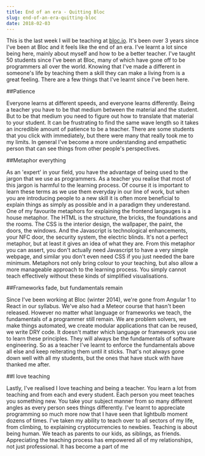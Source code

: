 ```yaml
---
title: End of an era - Quitting Bloc
slug: end-of-an-era-quitting-bloc
date: 2018-02-03
---
```


This is the last week I will be teaching at [bloc.io](Bloc). It's been over 3 years since I've been at Bloc and it feels like the end of an era. I've learnt a lot since being here, mainly about myself and how to be a better teacher. I've taught 50 students since I've been at Bloc, many of which have gone off to be programmers all over the world. Knowing that I've made a different in someone's life by teaching them a skill they can make a living from is a great feeling. There are a few things that I've learnt since I've been here.

##Patience

Everyone learns at different speeds, and everyone learns differently. Being a teacher you have to be that medium between the material and the student. But to be that medium you need to figure out how to translate that material to your student. It can be frustrating to find the same wave length so it takes an incredible amount of patience to be a teacher. There are some students that you click with immediately, but there were many that really took me to my limits. In general I've become a more understanding and empathetic person that can see things from other people's perspectives.

##Metaphor everything

As an 'expert' in your field, you have the advantage of being used to the jargon that we use as programmers. As a teacher you realise that most of this jargon is harmful to the learning process. Of course it is important to learn these terms as we use them everyday in our line of work, but when you are introducing people to a new skill it is often more beneficial to explain things as simply as possible and in a paradigm they underestand. One of my favourite metaphors for explaining the frontend langauges is a house metaphor. The HTML is the structure, the bricks, the foundations and the rooms. The CSS is the interior design, the wallpaper, the paint, the doors, the windows. And the Javascript is technological enhancements, your NFC door, the security system, the electric blinds. It's not a perfect metaphor, but at least it gives an idea of what they are. From this metaphor you can assert, you don't actually need Javascript to have a very simple webpage, and similar you don't even need CSS if you just needed the bare minimum. Metaphors not only bring colour to your teaching, but also allow a more manageable approach to the learning process. You simply cannot teach effectively without these kinds of simplified visualisations.

##Frameworks fade, but fundamentals remain

Since I've been working at Bloc (winter 2014), we're gone from Angular 1 to React in our syllabus. We've also had a Meteor course that hasn't been released. However no matter what language or frameworks we teach, the fundamentals of a programmer still remain. We are problem solvers, we make things automated, we create modular applications that can be reused, we write DRY code. It doesn't matter which language or framework you use to learn these principles. They will always be the fundamentals of software engineering. So as a teacher I've learnt to enforce the fundamentals above all else and keep reiterating them until it sticks. That's not always gone down well with all my students, but the ones that have stuck with have thanked me after.

##I love teaching

Lastly, I've realised I love teaching and being a teacher. You learn a lot from teaching and from each and every student. Each person you meet teaches you something new. You take your subject manner from so many different angles as every person sees things differently. I've learnt to appreciate programming so much more now that I have seen that lightbulb moment dozens of times. I've taken my ability to teach over to all sectors of my life, from climbing, to explaining cryptocurrencies to newbies. Teaching is about being human. We teach as parents to our kids, as siblings, as friends. Appreciating the teaching process has empowered all of my relationships, not just professional. It has become a part of me
